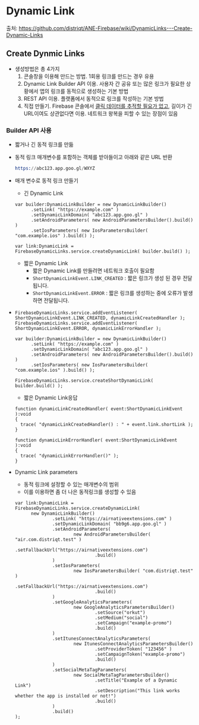 # Dynamic Link

출처: https://github.com/distriqt/ANE-Firebase/wiki/DynamicLinks---Create-Dynamic-Links

## Create Dynmic Links

- 생성방법은 총 4가지
  1. 콘솔창을 이용해 만드는 방법. 1회용 링크를 만드는 경우 유용
  2. Dynamic Link Builder API 이용. 사용자 간 공유 또는 많은 링크가 필요한 상황에서 앱의 링크를 동적으로 생성하는 기본 방법
  3. REST API 이용. 플랫폼에서 동적으로 링크를 작성하는 기본 방법
  4. 직접 만들기. Firebase 콘솔에서 <u>클릭 데이터를 추적할 필요가 없고</u>, 길이가 긴 URL이여도 상관없다면 이용. 네트워크 왕복을 피할 수 있는 장점이 있음

### Builder API 사용

- 짧거나 긴 동적 링크를 만듦

- 동적 링크 매개변수를 포함하는 객체를 받아들이고 아래와 같은 URL 반환

  ```s
  https://abc123.app.goo.gl/WXYZ
  ```

- 매개 변수로 동적 링크 만들기

  - 긴 Dynamic Link

  ```
  var builder:DynamicLinkBuilder = new DynamicLinkBuilder()
  		.setLink( "https://example.com" )
  		.setDynamicLinkDomain( "abc123.app.goo.gl" )
  		.setAndroidParameters( new AndroidParametersBuilder().build() )
  		.setIosParameters( new IosParametersBuilder( "com.example.ios" ).build() );
  
  var link:DynamicLink = FirebaseDynamicLinks.service.createDynamicLink( builder.build() );
  ```

  - 짧은 Dynamic Link
    - 짧은 Dynamic Link를 만들려면 네트워크 호출이 필요함
    - `ShortDynamicLinkEvent.LINK_CREATED` : 짧은 링크가 생성 된 경우 전달됩니다.
    - `ShortDynamicLinkEvent.ERROR` : 짧은 링크를 생성하는 중에 오류가 발생하면 전달됩니다.

- ```
  FirebaseDynamicLinks.service.addEventListener( ShortDynamicLinkEvent.LINK_CREATED, dynamicLinkCreatedHandler );
  FirebaseDynamicLinks.service.addEventListener( ShortDynamicLinkEvent.ERROR, dynamicLinkErrorHandler );
  
  var builder:DynamicLinkBuilder = new DynamicLinkBuilder()
  		.setLink( "https://example.com" )
  		.setDynamicLinkDomain( "abc123.app.goo.gl" )
  		.setAndroidParameters( new AndroidParametersBuilder().build() )
  		.setIosParameters( new IosParametersBuilder( "com.example.ios" ).build() );
  
  FirebaseDynamicLinks.service.createShortDynamicLink( builder.build() );
  ```

  - 짧은 Dynamic Link응답

  ```
  function dynamicLinkCreatedHandler( event:ShortDynamicLinkEvent ):void
  {
  	trace( "dynamicLinkCreatedHandler() : " + event.link.shortLink );
  }
  
  function dynamicLinkErrorHandler( event:ShortDynamicLinkEvent ):void
  {
  	trace( "dynamicLinkErrorHandler()" );
  }
  ```

- Dynamic Link parameters

  - 동적 링크에 설정할 수 있는 매개변수의 범위
  - 이를 이용하면 좀 더 나은 동적링크를 생성할 수 있음

  ```
  var link:DynamicLink = FirebaseDynamicLinks.service.createDynamicLink(
  		new DynamicLinkBuilder()
  				.setLink( "https://airnativeextensions.com" )
  				.setDynamicLinkDomain( "bb9g6.app.goo.gl" )
  				.setAndroidParameters(
  						new AndroidParametersBuilder( "air.com.distriqt.test" )
  								.setFallbackUrl("https://airnativeextensions.com")
  								.build()
  				)
  				.setIosParameters(
  						new IosParametersBuilder( "com.distriqt.test" )
  								.setFallbackUrl("https://airnativeextensions.com")
  								.build()
  				)
  				.setGoogleAnalyticsParameters(
  						new GoogleAnalyticsParametersBuilder()
  								.setSource("orkut")
  								.setMedium("social")
  								.setCampaign("example-promo")
  								.build()
  				)
  				.setItunesConnectAnalyticsParameters(
  						new ItunesConnectAnalyticsParametersBuilder()
  								.setProviderToken( "123456" )
  								.setCampaignToken("example-promo")
  								.build()
  				)
  				.setSocialMetaTagParameters(
  						new SocialMetaTagParametersBuilder()
  								.setTitle("Example of a Dynamic Link")
  								.setDescription("This link works whether the app is installed or not!")
  								.build()
  				)
  				.build()
  );
  ```
